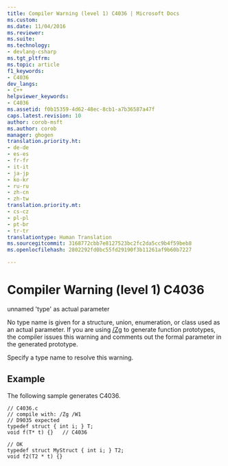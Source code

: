 ```yaml
---
title: Compiler Warning (level 1) C4036 | Microsoft Docs
ms.custom: 
ms.date: 11/04/2016
ms.reviewer: 
ms.suite: 
ms.technology:
- devlang-csharp
ms.tgt_pltfrm: 
ms.topic: article
f1_keywords:
- C4036
dev_langs:
- C++
helpviewer_keywords:
- C4036
ms.assetid: f0b15359-4d62-48ec-8cb1-a7b36587a47f
caps.latest.revision: 10
author: corob-msft
ms.author: corob
manager: ghogen
translation.priority.ht:
- de-de
- es-es
- fr-fr
- it-it
- ja-jp
- ko-kr
- ru-ru
- zh-cn
- zh-tw
translation.priority.mt:
- cs-cz
- pl-pl
- pt-br
- tr-tr
translationtype: Human Translation
ms.sourcegitcommit: 3168772cbb7e8127523bc2fc2da5cc9b4f59beb8
ms.openlocfilehash: 2802292fd0bc55fd29190f3b11261af9b60b7227

---
```

# Compiler Warning (level 1) C4036
unnamed 'type' as actual parameter  
  
 No type name is given for a structure, union, enumeration, or class used as an actual parameter. If you are using [/Zg](../../build/reference/zg-generate-function-prototypes.md) to generate function prototypes, the compiler issues this warning and comments out the formal parameter in the generated prototype.  
  
 Specify a type name to resolve this warning.  
  
## Example  
 The following sample generates C4036.  
  
```  
// C4036.c  
// compile with: /Zg /W1  
// D9035 expected  
typedef struct { int i; } T;  
void f(T* t) {}   // C4036  
  
// OK  
typedef struct MyStruct { int i; } T2;  
void f2(T2 * t) {}  
```


<!--HONumber=Jan17_HO1-->


